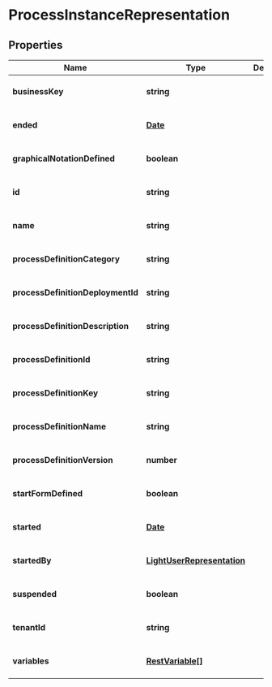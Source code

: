 # ProcessInstanceRepresentation

## Properties
Name | Type | Description | Notes
------------ | ------------- | ------------- | -------------
**businessKey** | **string** |  | [optional] [default to null]
**ended** | [**Date**](Date.md) |  | [optional] [default to null]
**graphicalNotationDefined** | **boolean** |  | [optional] [default to null]
**id** | **string** |  | [optional] [default to null]
**name** | **string** |  | [optional] [default to null]
**processDefinitionCategory** | **string** |  | [optional] [default to null]
**processDefinitionDeploymentId** | **string** |  | [optional] [default to null]
**processDefinitionDescription** | **string** |  | [optional] [default to null]
**processDefinitionId** | **string** |  | [optional] [default to null]
**processDefinitionKey** | **string** |  | [optional] [default to null]
**processDefinitionName** | **string** |  | [optional] [default to null]
**processDefinitionVersion** | **number** |  | [optional] [default to null]
**startFormDefined** | **boolean** |  | [optional] [default to null]
**started** | [**Date**](Date.md) |  | [optional] [default to null]
**startedBy** | [**LightUserRepresentation**](LightUserRepresentation.md) |  | [optional] [default to null]
**suspended** | **boolean** |  | [optional] [default to null]
**tenantId** | **string** |  | [optional] [default to null]
**variables** | [**RestVariable[]**](RestVariable.md) |  | [optional] [default to null]


